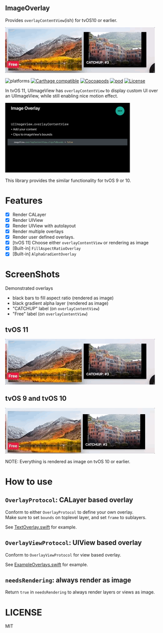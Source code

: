 ImageOverlay
---
Provides `overlayContentView`(ish) for tvOS10 or earlier.

![](https://github.com/toshi0383/assets/blob/master/ImageOverlay/imageoverlay-tvos11.gif?raw=true)

![platforms](https://img.shields.io/badge/platforms-tvOS-blue.svg)
[![Carthage compatible](https://img.shields.io/badge/Carthage-compatible-4BC51D.svg?style=flat)](https://github.com/Carthage/Carthage)
[![Cocoapods](https://img.shields.io/badge/Cocoapods-compatible-brightgreen.svg)](https://cocoapods.org)
[![pod](https://img.shields.io/cocoapods/v/ImageOverlay.svg?style=flat)](https://cocoapods.org/pods/ImageOverlay)
[![License](http://img.shields.io/badge/license-MIT-lightgrey.svg?style=flat
)](http://mit-license.org)

In tvOS 11, UIImageView has `overlayContentView` to display custom UI over an UIImageView, while still enabling nice motion effect.

[<img src='https://github.com/toshi0383/assets/blob/master/ImageOverlay/wwdc2017-209.png?raw=true' width='400' />](https://developer.apple.com/videos/play/wwdc2017/209/)

This library provides the similar functionality for tvOS 9 or 10.

# Features
- [x] Render CALayer
- [x] Render UIView
- [x] Render UIView with autolayout
- [x] Render multiple overlays
- [x] Render user defined overlays.
- [x] [tvOS 11] Choose either `overlayContentView` or rendering as image
- [x] [Built-in] `FillAspectRatioOverlay`
- [x] [Built-in] `AlphaGradientOverlay`

# ScreenShots
Demonstrated overlays
- black bars to fill aspect ratio (rendered as image)
- black gradient alpha layer (rendered as image)
- "CATCHUP" label (on `overlayContentView`)
- "Free" label (on `overlayContentView`)

## tvOS 11
![](https://github.com/toshi0383/assets/blob/master/ImageOverlay/imageoverlay-tvos11.gif?raw=true)

## tvOS 9 and tvOS 10
![](https://github.com/toshi0383/assets/blob/master/ImageOverlay/imageoverlay-tvos10.gif?raw=true)

NOTE: Everything is rendered as image on tvOS 10 or earlier.

# How to use
## `OverlayProtocol`: CALayer based overlay
Conform to either `OverlayProtocol` to define your own overlay.  
Make sure to set `bounds` on toplevel layer, and set `frame` to sublayers.

See [TextOverlay.swift](ImageOverlay/TextOverlay.swift) for example.

## `OverlayViewProtocol`: UIView based overlay
Conform to `OverlayViewProtocol` for view based overlay.

See [ExampleOverlays.swift](Example/ExampleOverlays.swift) for example.

## `needsRendering`: always render as image
Return `true` in `needsRendering` to always render layers or views as image.

# LICENSE
MIT


